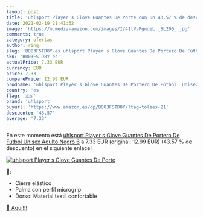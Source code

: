 ```yaml
---
layout: post
title: 'uhlsport Player s Glove Guantes De Porte con un 43.57 % de descuento'
date: 2021-02-19 21:41:32
image: 'https://m.media-amazon.com/images/I/41lVvPgmdiL._SL200_.jpg'
comments: true
category: ofertas
author: ring
slug: 'B003FSTD8Y-es uhlsport Player s Glove Guantes De Portero De Fútbol...'
sku: 'B003FSTD8Y-es'
actualPrice: 7.33 EUR
currency: EUR
price: 7.33
comparePrice: 12.99 EUR
prodname: 'uhlsport Player s Glove Guantes De Portero De Fútbol  Unisex Adulto  Negro  6'
country: 'es'
flag: '🇪🇸'
brand: 'uhlsport'
buyurl: 'https://www.amazon.es/dp/B003FSTD8Y/?tag=tolees-21'
descuento: '43.57'
average: '7.33'
---
```


En este momento está [uhlsport Player s Glove Guantes De Portero De Fútbol  Unisex Adulto  Negro  6](https://www.amazon.es/dp/B003FSTD8Y/?tag=tolees-21) a 7.33 EUR (original: 12.99 EUR) (43.57 %  de descuento) en el siguiente enlace!

[![uhlsport Player s Glove Guantes De Porte](https://m.media-amazon.com/images/I/41lVvPgmdiL._SL200_.jpg)](https://www.amazon.es/dp/B003FSTD8Y/?tag=tolees-21)

🔎:

- Cierre elástico
- Palma con perfil microgrip
- Dorso: Material textil confortable

[🛒 Aquí!!!](https://www.amazon.es/dp/B003FSTD8Y/?tag=tolees-21)
